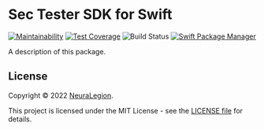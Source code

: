 # Sec Tester SDK for Swift

[![Maintainability](https://api.codeclimate.com/v1/badges/20fc42ce101608a5e5cc/maintainability)](https://codeclimate.com/github/NeuraLegion/sec-tester-swift/maintainability)
[![Test Coverage](https://api.codeclimate.com/v1/badges/20fc42ce101608a5e5cc/test_coverage)](https://codeclimate.com/github/NeuraLegion/sec-tester-swift/test_coverage)
![Build Status](https://github.com/NeuraLegion/sec-tester-swift/actions/workflows/coverage.yml/badge.svg?branch=master&event=push)
[![Swift Package Manager](https://img.shields.io/badge/Swift%20Package%20Manager-compatible-brightgreen.svg)](https://github.com/apple/swift-package-manager)

A description of this package.

## License

Copyright © 2022 [NeuraLegion](https://github.com/NeuraLegion).

This project is licensed under the MIT License - see the [LICENSE file](LICENSE) for details.
